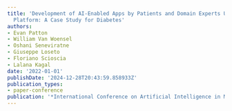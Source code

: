```yaml
---
title: 'Development of AI-Enabled Apps by Patients and Domain Experts Using the Punya
  Platform: A Case Study for Diabetes'
authors:
- Evan Patton
- William Van Woensel
- Oshani Seneviratne
- Giuseppe Loseto
- Floriano Scioscia
- Lalana Kagal
date: '2022-01-01'
publishDate: '2024-12-28T20:43:59.858933Z'
publication_types:
- paper-conference
publication: '*International Conference on Artificial Intelligence in Medicine*'
---
```

